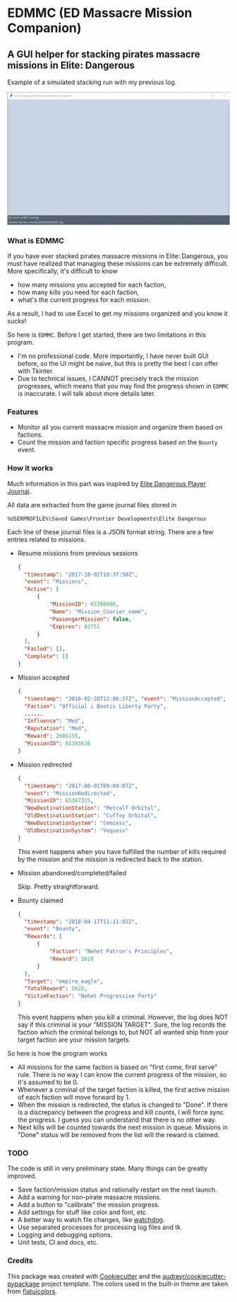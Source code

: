 
# EDMMC (ED Massacre Mission Companion)

## A GUI helper for stacking pirates massacre missions in Elite: Dangerous

Example of a simulated stacking run with my previous log.

![running](media/example.gif)

### What is EDMMC

If you have ever stacked pirates massacre missions in Elite: Dangerous, you
must have realized that managing these missions can be extremely difficult.
More specifically, it's difficult to know

* how many missions you accepted for each faction,
* how many kills you need for each faction,
* what's the current progress for each mission.

As a result, I had to use Excel to get my missions organized and you know it
sucks!

So here is `EDMMC`. Before I get started, there are two
limitations in this program.

* I'm no professional code. More importantly, I have never built GUI before, so
  the UI might be naive, but this is pretty the best I can offer with Tkinter.
* Due to technical issues, I CANNOT precisely track the mission progresses,
  which means that you may find the progress shown in `EDMMC` is inaccurate.
  I will talk about more details later.

### Features

* Monitor all you current massacre mission and organize them based on factions.
* Count the mission and faction specific progress based on the `Bounty` event.

### How it works

Much information in this part was inspired by
[Elite Dangerous Player Journal][].

All data are extracted from the game journal files stored in

```text
%USERPROFILE%\Saved Games\Frontier Developments\Elite Dangerous
```

Each line of these journal files is a JSON format string. There are a few entries
related to missions.

* Resume missions from previous sessions

  ```json
  {
    "timestamp": "2017-10-02T10:37:58Z",
    "event": "Missions",
    "Active": [
        {
            "MissionID": 65380900,
            "Name": "Mission_Courier_name",
            "PassengerMission": false,
            "Expires": 82751
        }
    ],
    "Failed": [],
    "Complete": []
  }
  ```

* Mission accepted
  
  ```json
  {
    "timestamp": "2018-02-28T12:06:37Z", "event": "MissionAccepted",
    "Faction": "Official i Bootis Liberty Party",
    ......
    "Influence": "Med",
    "Reputation": "Med",
    "Reward": 2686155,
    "MissionID": 65393626
  }
  ```

* Mission redirected

  ```json
  {
    "timestamp": "2017-08-01T09:04:07Z",
    "event": "MissionRedirected",
    "MissionID": 65367315,
    "NewDestinationStation": "Metcalf Orbital",
    "OldDestinationStation": "Cuffey Orbital",
    "NewDestinationSystem": "Cemiess",
    "OldDestinationSystem": "Vequess"
  }
  ```

  This event happens when you have fulfilled the number of kills required by
  the mission and the mission is redirected back to the station.

* Mission abandoned/completed/failed

  Skip. Pretty straightforward.

* Bounty claimed
  
  ```json
  {
    "timestamp": "2018-04-17T11:11:02Z",
    "event": "Bounty",
    "Rewards": [
        {
            "Faction": "Nehet Patron's Principles",
            "Reward": 5620
        }
    ],
    "Target": "empire_eagle",
    "TotalReward": 5620,
    "VictimFaction": "Nehet Progressive Party"
  }
  ```

  This event happens when you kill a criminal. However, the log does NOT say if
  this criminal is your "MISSION TARGET". Sure, the log records the faction
  which the criminal belongs to, but NOT all wanted ship from your target
  faction are your mission targets.

So here is how the program works

* All missions for the same faction is based on "first come, first serve" rule.
  There is no way I can know the current progress of the mission, so it's
  assumed to be 0.
* Whenever a criminal of the target faction is killed, the first active mission
  of each faction will move forward by 1.
* When the mission is redirected, the status is changed to "Done". If there is
  a discrepancy between the progress and kill counts, I will force sync the
  progress. I guess you can understand that there is no other way.
* Next kills will be counted towards the next mission in queue. Missions in
  "Done" status will be removed from the list will the reward is claimed.

### TODO

The code is still in very preliminary state. Many things can be greatly
improved.

* Save faction/mission status and rationally restart on the next launch.
* Add a warning for non-pirate massacre missions.
* Add a button to "calibrate" the mission progress.
* Add settings for stuff like color and font, etc.
* A better way to watch file changes, like [watchdog][].
* Use separated processes for processing log files and tk.
* Logging and debugging options.
* Unit tests, CI and docs, etc.

### Credits

This package was created with [Cookiecutter][] and the
[audreyr/cookiecutter-pypackage][] project template. The colors used in the
built-in theme are taken from [flatuicolors][].

  [Cookiecutter]: https://github.com/audreyr/cookiecutter
  [audreyr/cookiecutter-pypackage]: https://github.com/audreyr/cookiecutter-pypackage
  [Elite Dangerous Player Journal]: https://elite-journal.readthedocs.io/en/latest/
  [watchdog]: https://pypi.org/project/watchdog/
  [flatuicolors]: https://flatuicolors.com/